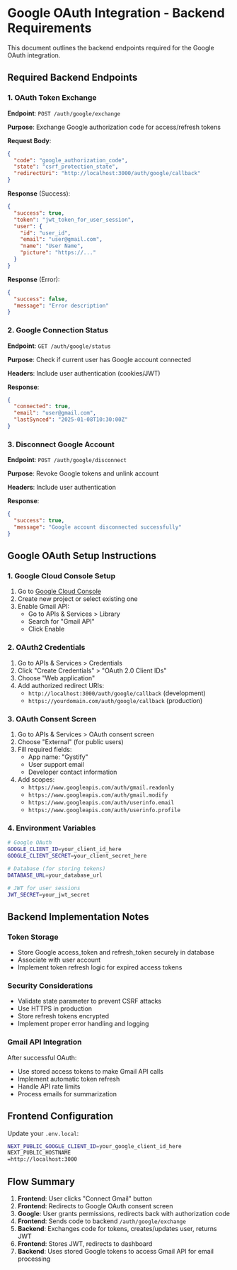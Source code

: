 # Google OAuth Integration - Backend Requirements

This document outlines the backend endpoints required for the Google OAuth integration.

## Required Backend Endpoints

### 1. OAuth Token Exchange

**Endpoint**: `POST /auth/google/exchange`

**Purpose**: Exchange Google authorization code for access/refresh tokens

**Request Body**:

```json
{
  "code": "google_authorization_code",
  "state": "csrf_protection_state",
  "redirectUri": "http://localhost:3000/auth/google/callback"
}
```

**Response** (Success):

```json
{
  "success": true,
  "token": "jwt_token_for_user_session",
  "user": {
    "id": "user_id",
    "email": "user@gmail.com",
    "name": "User Name",
    "picture": "https://..."
  }
}
```

**Response** (Error):

```json
{
  "success": false,
  "message": "Error description"
}
```

### 2. Google Connection Status

**Endpoint**: `GET /auth/google/status`

**Purpose**: Check if current user has Google account connected

**Headers**: Include user authentication (cookies/JWT)

**Response**:

```json
{
  "connected": true,
  "email": "user@gmail.com",
  "lastSynced": "2025-01-08T10:30:00Z"
}
```

### 3. Disconnect Google Account

**Endpoint**: `POST /auth/google/disconnect`

**Purpose**: Revoke Google tokens and unlink account

**Headers**: Include user authentication

**Response**:

```json
{
  "success": true,
  "message": "Google account disconnected successfully"
}
```

## Google OAuth Setup Instructions

### 1. Google Cloud Console Setup

1. Go to [Google Cloud Console](https://console.cloud.google.com/)
2. Create new project or select existing one
3. Enable Gmail API:
   - Go to APIs & Services > Library
   - Search for "Gmail API"
   - Click Enable

### 2. OAuth2 Credentials

1. Go to APIs & Services > Credentials
2. Click "Create Credentials" > "OAuth 2.0 Client IDs"
3. Choose "Web application"
4. Add authorized redirect URIs:
   - `http://localhost:3000/auth/google/callback` (development)
   - `https://yourdomain.com/auth/google/callback` (production)

### 3. OAuth Consent Screen

1. Go to APIs & Services > OAuth consent screen
2. Choose "External" (for public users)
3. Fill required fields:
   - App name: "Gystify"
   - User support email
   - Developer contact information
4. Add scopes:
   - `https://www.googleapis.com/auth/gmail.readonly`
   - `https://www.googleapis.com/auth/gmail.modify`
   - `https://www.googleapis.com/auth/userinfo.email`
   - `https://www.googleapis.com/auth/userinfo.profile`

### 4. Environment Variables

```bash
# Google OAuth
GOOGLE_CLIENT_ID=your_client_id_here
GOOGLE_CLIENT_SECRET=your_client_secret_here

# Database (for storing tokens)
DATABASE_URL=your_database_url

# JWT for user sessions
JWT_SECRET=your_jwt_secret
```

## Backend Implementation Notes

### Token Storage

- Store Google access_token and refresh_token securely in database
- Associate with user account
- Implement token refresh logic for expired access tokens

### Security Considerations

- Validate state parameter to prevent CSRF attacks
- Use HTTPS in production
- Store refresh tokens encrypted
- Implement proper error handling and logging

### Gmail API Integration

After successful OAuth:

- Use stored access tokens to make Gmail API calls
- Implement automatic token refresh
- Handle API rate limits
- Process emails for summarization

## Frontend Configuration

Update your `.env.local`:

```bash
NEXT_PUBLIC_GOOGLE_CLIENT_ID=your_google_client_id_here
NEXT_PUBLIC_HOSTNAME
=http://localhost:3000
```

## Flow Summary

1. **Frontend**: User clicks "Connect Gmail" button
2. **Frontend**: Redirects to Google OAuth consent screen
3. **Google**: User grants permissions, redirects back with authorization code
4. **Frontend**: Sends code to backend `/auth/google/exchange`
5. **Backend**: Exchanges code for tokens, creates/updates user, returns JWT
6. **Frontend**: Stores JWT, redirects to dashboard
7. **Backend**: Uses stored Google tokens to access Gmail API for email processing
